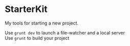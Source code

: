# StarterKit  
My tools for starting a new project.

Use ``` grunt dev ``` to launch a file-watcher and a local server  
Use ``` grunt ``` to build your project  

